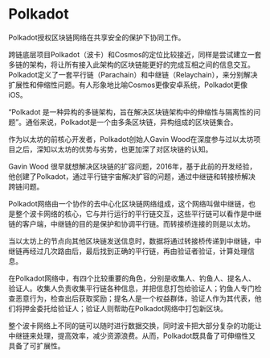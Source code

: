 # Polkadot

Polkadot授权区块链网络在共享安全的保护下协同工作。

跨链底层项目Polkadot（波卡）和Cosmos的定位比较接近，同样是尝试建立一套多链的架构，将让所有接入此架构的区块链能更好的完成互相之间的信息交互。Polkadot定义了一套平行链（Parachain）和中继链（Relaychain），来分别解决扩展性和伸缩性问题。有人形象地比喻Cosmos更像安卓系统，Polkadot更像iOS。



“Polkadot 是一种异构的多链架构，旨在解决区块链架构中的伸缩性与隔离性的问题”。通俗来说，Polkadot是一个由多条区块链，异构组成的区块链集合。

作为以太坊的前核心开发者，Polkadot创始人Gavin Wood在深度参与过以太坊项目之后，深知以太坊的优势与劣势，也更加深了对区块链的认知。

Gavin Wood 很早就想解决区块链的扩容问题，2016年，基于此前的开发经验，他创建了Polkadot，通过平行链宇宙解决扩容的问题，通过中继链和转接桥解决跨链问题。

Polkadot网络由一个协作的去中心化区块链网络组成，这个网络叫做中继链，也是整个波卡网络的核心，它与并行运行的平行链交互，这些平行链可以看作是中继链的客户端，中继链的目的是保护和协调平行链。而转接桥连接的则是以太坊。

当以太坊上的节点向其他区块链发送信息时，数据将通过转接桥传递到中继链，中继链再经过几次路由后，最后找到正确的平行链，再由验证者验证，计算处理信息。

在Polkadot网络中，有四个比较重要的角色，分别是收集人、钓鱼人、提名人、验证人。收集人负责收集平行链各种信息，并把信息打包给验证人；钓鱼人专门检查恶意行为，检查出后获取奖励；提名人是一个权益群体，验证人作为其代表，他们将押金委托给验证人；验证人则帮助在Polkadot网络中打包新区块。

整个波卡网络上不同的链可以随时进行数据交换，同时波卡把大部分复杂的功能让中继链来处理，提高效率，减少资源浪费。从而，Polkadot既具备了可伸缩性又具备了可扩展性。




